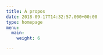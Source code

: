 ```yaml
---
title: À propos
date: 2018-09-17T14:32:57.000+00:00
type: homepage
menu:
  main:
    weight: 6

---
```

